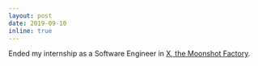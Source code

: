 ```yaml
---
layout: post
date: 2019-09-10 
inline: true
---
```


Ended my internship as a Software Engineer in [X, the Moonshot Factory](https://x.company/).